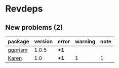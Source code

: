 # Revdeps

## New problems (2)

|package |version |error  |warning |note |
|:-------|:-------|:------|:-------|:----|
|[ggprism](problems.md#ggprism)|1.0.5   |__+1__ |        |     |
|[Karen](problems.md#karen)|1.0     |__+1__ |1       |1    |

